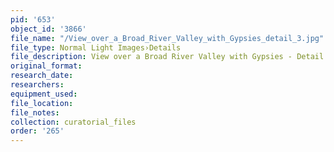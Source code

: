 ```yaml
---
pid: '653'
object_id: '3866'
file_name: "/View_over_a_Broad_River_Valley_with_Gypsies_detail_3.jpg"
file_type: Normal Light Images›Details
file_description: View over a Broad River Valley with Gypsies - Detail 3
original_format:
research_date:
researchers:
equipment_used:
file_location:
file_notes:
collection: curatorial_files
order: '265'
---
```

